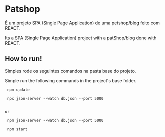 # Patshop

É um projeto SPA (Single Page Application) de uma petshop/blog feito com REACT.

Its a SPA (Single Page Application) project with a patShop/blog done with REACT.

## How to run!
Simples rode os seguintes comandos na pasta base do projeto.

Simple run the following commands in the project's base folder.

 ```Node
  npm update
 ```

 ```Node
  npx json-server --watch db.json --port 5000


 or 

  npm json-server --watch db.json --port 5000
 ```

 ```Node
  npm start
 ```




